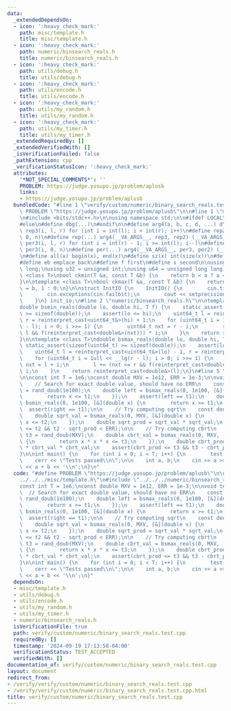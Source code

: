 ```yaml
---
data:
  _extendedDependsOn:
  - icon: ':heavy_check_mark:'
    path: misc/template.h
    title: misc/template.h
  - icon: ':heavy_check_mark:'
    path: numeric/binsearch_reals.h
    title: numeric/binsearch_reals.h
  - icon: ':heavy_check_mark:'
    path: utils/debug.h
    title: utils/debug.h
  - icon: ':heavy_check_mark:'
    path: utils/encode.h
    title: utils/encode.h
  - icon: ':heavy_check_mark:'
    path: utils/my_random.h
    title: utils/my_random.h
  - icon: ':heavy_check_mark:'
    path: utils/my_timer.h
    title: utils/my_timer.h
  _extendedRequiredBy: []
  _extendedVerifiedWith: []
  _isVerificationFailed: false
  _pathExtension: cpp
  _verificationStatusIcon: ':heavy_check_mark:'
  attributes:
    '*NOT_SPECIAL_COMMENTS*': ''
    PROBLEM: https://judge.yosupo.jp/problem/aplusb
    links:
    - https://judge.yosupo.jp/problem/aplusb
  bundledCode: "#line 1 \"verify/custom/numeric/binary_search_reals.test.cpp\"\n#define\
    \ PROBLEM \"https://judge.yosupo.jp/problem/aplusb\"\n\n#line 1 \"misc/template.h\"\
    \n#include <bits/stdc++.h>\n\nusing namespace std;\n\n#ifdef LOCAL\n#include <utils>\n\
    #else\n#define dbg(...)\n#endif\n\n#define arg4(a, b, c, d, ...) d\n \n#define\
    \ rep3(i, l, r) for (int i = int(l); i < int(r); i++)\n#define rep2(i, n) rep3(i,\
    \ 0, n)\n#define rep(...) arg4(__VA_ARGS__, rep3, rep2) (__VA_ARGS__)\n \n#define\
    \ per3(i, l, r) for (int i = int(r) - 1; i >= int(l); i--)\n#define per2(i, n)\
    \ per3(i, 0, n)\n#define per(...) arg4(__VA_ARGS__, per3, per2) (__VA_ARGS__)\n\
    \n#define all(x) begin(x), end(x)\n#define sz(x) int(size(x))\n#define pb push_back\n\
    #define eb emplace_back\n#define f first\n#define s second\n\nusing ll = long\
    \ long;\nusing u32 = unsigned int;\nusing u64 = unsigned long long;\n\ntemplate\
    \ <class T>\nbool ckmin(T &a, const T &b) {\n    return b < a ? a = b, 1 : 0;\n\
    }\n\ntemplate <class T>\nbool ckmax(T &a, const T &b) {\n    return b > a ? a\
    \ = b, 1 : 0;\n}\n\nstruct InitIO {\n    InitIO() {\n        cin.tie(0)->sync_with_stdio(0);\n\
    \        cin.exceptions(cin.failbit);\n        cout << setprecision(10) << fixed;\n\
    \    }\n} init_io;\n#line 2 \"numeric/binsearch_reals.h\"\n\ntemplate <class T>\n\
    double bsmin_reals(double lo, double hi, T f) {\n    static_assert(sizeof(uint64_t)\
    \ >= sizeof(double));\n    assert(lo <= hi);\n    uint64_t l = reinterpret_cast<uint64_t&>(lo),\
    \ r = reinterpret_cast<uint64_t&>(hi) + 1;\n    for (uint64_t i = 1ull << __lg(r\
    \ - l); i > 0; i >>= 1) {\n        uint64_t nxt = r - i;\n        r -= (nxt >=\
    \ l && f(reinterpret_cast<double&>(nxt))) * i;\n    }\n    return reinterpret_cast<double&>(r);\n\
    }\n\ntemplate <class T>\ndouble bsmax_reals(double lo, double hi, T f) {\n   \
    \ static_assert(sizeof(uint64_t) >= sizeof(double));\n    assert(lo <= hi);\n\
    \    uint64_t l = reinterpret_cast<uint64_t&>(lo) - 1, r = reinterpret_cast<uint64_t&>(hi);\n\
    \    for (uint64_t i = 1ull << __lg(r - l); i > 0; i >>= 1) {\n        uint64_t\
    \ nxt = l + i;\n        l += (nxt <= r && f(reinterpret_cast<double&>(nxt))) *\
    \ i;\n    }\n    return reinterpret_cast<double&>(l);\n}\n#line 5 \"verify/custom/numeric/binary_search_reals.test.cpp\"\
    \n\nconst int T = 1e6;\nconst double MXV = 1e12, ERR = 1e-3;\n\nvoid test() {\n\
    \    // Search for exact double value, should have no ERR\n    const double t1\
    \ = rand_doub(1e100);\n    double left = bsmax_reals(0, 1e100, [&](double x) {\n\
    \        return x <= t1;\n    });\n    assert(left == t1);\n    double right =\
    \ bsmin_reals(0, 1e100, [&](double x) {\n        return x >= t1;\n    });\n  \
    \  assert(right == t1);\n\n    // Try computing sqrt\n    const double t2 = rand_doub(MXV);\n\
    \    double sqrt_val = bsmax_reals(0, MXV, [&](double x) {\n        return x *\
    \ x <= t2;\n    });\n    double sqrt_prod = sqrt_val * sqrt_val;\n    assert(sqrt_prod\
    \ <= t2 && t2 - sqrt_prod < ERR);\n\n    // Try computing cbrt\n    const double\
    \ t3 = rand_doub(MXV);\n    double cbrt_val = bsmax_reals(0, MXV, [&](double x)\
    \ {\n        return x * x * x <= t3;\n    });\n    double cbrt_prod = cbrt_val\
    \ * cbrt_val * cbrt_val;\n    assert(cbrt_prod <= t3 && t3 - cbrt_prod < ERR);\n\
    }\n\nint main() {\n    for (int i = 0; i < T; i++) {\n        test();\n    }\n\
    \    cerr << \"Tests passed\\n\";\n\n    int a, b;\n    cin >> a >> b;\n    cout\
    \ << a + b << '\\n';\n}\n"
  code: "#define PROBLEM \"https://judge.yosupo.jp/problem/aplusb\"\n\n#include \"\
    ../../../misc/template.h\"\n#include \"../../../numeric/binsearch_reals.h\"\n\n\
    const int T = 1e6;\nconst double MXV = 1e12, ERR = 1e-3;\n\nvoid test() {\n  \
    \  // Search for exact double value, should have no ERR\n    const double t1 =\
    \ rand_doub(1e100);\n    double left = bsmax_reals(0, 1e100, [&](double x) {\n\
    \        return x <= t1;\n    });\n    assert(left == t1);\n    double right =\
    \ bsmin_reals(0, 1e100, [&](double x) {\n        return x >= t1;\n    });\n  \
    \  assert(right == t1);\n\n    // Try computing sqrt\n    const double t2 = rand_doub(MXV);\n\
    \    double sqrt_val = bsmax_reals(0, MXV, [&](double x) {\n        return x *\
    \ x <= t2;\n    });\n    double sqrt_prod = sqrt_val * sqrt_val;\n    assert(sqrt_prod\
    \ <= t2 && t2 - sqrt_prod < ERR);\n\n    // Try computing cbrt\n    const double\
    \ t3 = rand_doub(MXV);\n    double cbrt_val = bsmax_reals(0, MXV, [&](double x)\
    \ {\n        return x * x * x <= t3;\n    });\n    double cbrt_prod = cbrt_val\
    \ * cbrt_val * cbrt_val;\n    assert(cbrt_prod <= t3 && t3 - cbrt_prod < ERR);\n\
    }\n\nint main() {\n    for (int i = 0; i < T; i++) {\n        test();\n    }\n\
    \    cerr << \"Tests passed\\n\";\n\n    int a, b;\n    cin >> a >> b;\n    cout\
    \ << a + b << '\\n';\n}"
  dependsOn:
  - misc/template.h
  - utils/debug.h
  - utils/encode.h
  - utils/my_random.h
  - utils/my_timer.h
  - numeric/binsearch_reals.h
  isVerificationFile: true
  path: verify/custom/numeric/binary_search_reals.test.cpp
  requiredBy: []
  timestamp: '2024-09-19 17:13:58-04:00'
  verificationStatus: TEST_ACCEPTED
  verifiedWith: []
documentation_of: verify/custom/numeric/binary_search_reals.test.cpp
layout: document
redirect_from:
- /verify/verify/custom/numeric/binary_search_reals.test.cpp
- /verify/verify/custom/numeric/binary_search_reals.test.cpp.html
title: verify/custom/numeric/binary_search_reals.test.cpp
---
```

